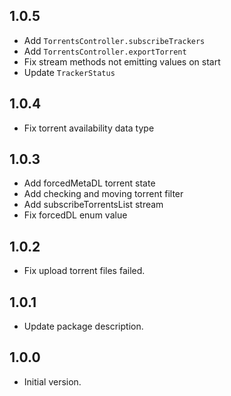 ## 1.0.5
- Add `TorrentsController.subscribeTrackers`
- Add `TorrentsController.exportTorrent`
- Fix stream methods not emitting values on start
- Update `TrackerStatus`

## 1.0.4
- Fix torrent availability data type

## 1.0.3
- Add forcedMetaDL torrent state
- Add checking and moving torrent filter
- Add subscribeTorrentsList stream
- Fix forcedDL enum value

## 1.0.2
- Fix upload torrent files failed.

## 1.0.1
- Update package description.

## 1.0.0
- Initial version.
